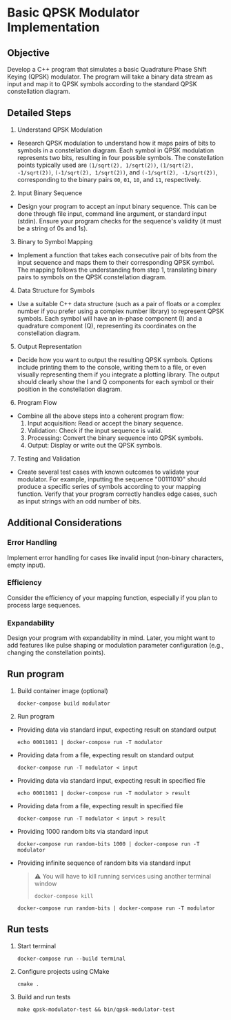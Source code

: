 # Basic QPSK Modulator Implementation

## Objective

Develop a C++ program that simulates a basic Quadrature Phase Shift Keying (QPSK) modulator. The program will take a binary data stream as input and map it to QPSK symbols according to the standard QPSK constellation diagram.

## Detailed Steps

1. Understand QPSK Modulation
- Research QPSK modulation to understand how it maps pairs of bits to symbols in a constellation diagram. Each symbol in QPSK modulation represents two bits, resulting in four possible symbols. The constellation points typically used are `(1/sqrt(2), 1/sqrt(2))`, `(1/sqrt(2), -1/sqrt(2))`, `(-1/sqrt(2), 1/sqrt(2))`, and `(-1/sqrt(2), -1/sqrt(2))`, corresponding to the binary pairs `00`, `01`, `10`, and `11`, respectively.
2. Input Binary Sequence
- Design your program to accept an input binary sequence. This can be done through file input, command line argument, or standard input (stdin). Ensure your program checks for the sequence's validity (it must be
a string of 0s and 1s).
3. Binary to Symbol Mapping
- Implement a function that takes each consecutive pair of bits from the input sequence and maps them to their corresponding QPSK symbol. The mapping follows the understanding from step 1, translating binary
pairs to symbols on the QPSK constellation diagram.
4. Data Structure for Symbols
- Use a suitable C++ data structure (such as a pair of floats or a complex number if you prefer using a complex number library) to represent QPSK symbols. Each symbol will have an in-phase component (I) and a
quadrature component (Q), representing its coordinates on the constellation diagram.
5. Output Representation
- Decide how you want to output the resulting QPSK symbols. Options include printing them to the console, writing them to a file, or even visually representing them if you integrate a plotting library. The output should clearly show the I and Q components for each symbol or their position in the constellation diagram.
6. Program Flow
- Combine all the above steps into a coherent program flow:
    1. Input acquisition: Read or accept the binary sequence.
    2. Validation: Check if the input sequence is valid.
    3. Processing: Convert the binary sequence into QPSK symbols.
    4. Output: Display or write out the QPSK symbols.
7. Testing and Validation
- Create several test cases with known outcomes to validate your modulator. For example, inputting the sequence "00111010" should produce a specific series of symbols according to your mapping function. Verify that your program correctly handles edge cases, such as input strings with an odd number of bits.

## Additional Considerations

### Error Handling

Implement error handling for cases like invalid input (non-binary characters, empty input).

### Efficiency

Consider the efficiency of your mapping function, especially if you plan to process large sequences.

### Expandability

Design your program with expandability in mind. Later, you might want to add features like pulse
shaping or modulation parameter configuration (e.g., changing the constellation points).

## Run program

1. Build container image (optional)
    ```
    docker-compose build modulator
    ```
2. Run program
  - Providing data via standard input, expecting result on standard output
    ```
    echo 00011011 | docker-compose run -T modulator
    ```
  - Providing data from a file, expecting result on standard output
    ```
    docker-compose run -T modulator < input
    ```
  - Providing data via standard input, expecting result in specified file
    ```
    echo 00011011 | docker-compose run -T modulator > result
    ```
  - Providing data from a file, expecting result in specified file
    ```
    docker-compose run -T modulator < input > result
    ```
  - Providing 1000 random bits via standard input
    ```
    docker-compose run random-bits 1000 | docker-compose run -T modulator
    ```
  - Providing infinite sequence of random bits via standard input
    > :warning: You will have to kill running services using another terminal window
    > ```
    > docker-compose kill
    > ```
    ```
    docker-compose run random-bits | docker-compose run -T modulator
    ```

## Run tests

1. Start terminal
    ```
    docker-compose run --build terminal
    ```

2. Configure projects using CMake
    ```
    cmake .
    ```

3. Build and run tests
    ```
    make qpsk-modulator-test && bin/qpsk-modulator-test
    ```
